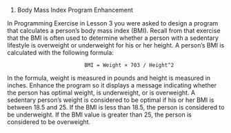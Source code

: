 1. Body Mass Index Program Enhancement

In Programming Exercise in Lesson 3 you were asked to design a program that calculates a person’s body mass index (BMI). Recall from that exercise that the BMI is often used to determine whether a person with a sedentary lifestyle is overweight or underweight for his or her height. A person’s BMI is calculated with the following formula:

                             BMI = Weight × 703 / Height^2

In the formula, weight is measured in pounds and height is measured in inches. Enhance the program so it displays a message indicating whether the person has optimal weight, is underweight, or is overweight. A sedentary person’s weight is considered to be optimal if his or her BMI is between 18.5 and 25. If the BMI is less than 18.5, the person is considered to be underweight. If the BMI value is greater than 25, the person is considered to be overweight.
